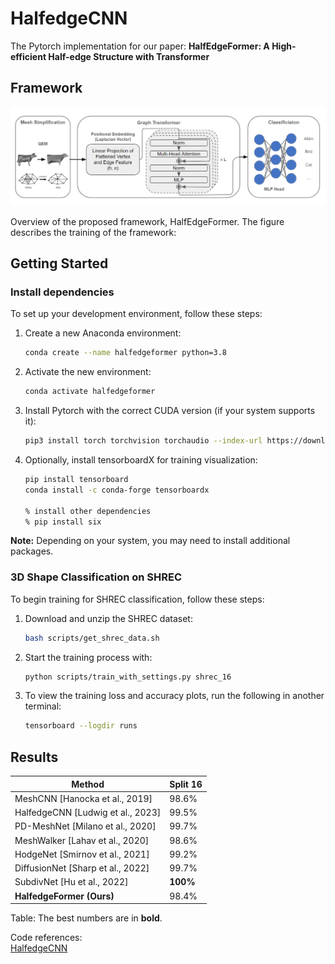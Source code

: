 # HalfedgeCNN

The Pytorch implementation for our paper: **HalfEdgeFormer: A High-efficient Half-edge Structure with Transformer**

## Framework

<p align="center">
  <img width="750" src="https://github.com/AlvinHan123/HalfedgeFormer/blob/main/framework.png"> 
</p>

Overview of the proposed framework, HalfEdgeFormer. The figure describes the training of the framework: 

## Getting Started

### Install dependencies
To set up your development environment, follow these steps:

1. Create a new Anaconda environment:
    ```bash
    conda create --name halfedgeformer python=3.8
    ```
2. Activate the new environment:
    ```bash
    conda activate halfedgeformer    
    ```
3. Install Pytorch with the correct CUDA version (if your system supports it):
    ```bash
    pip3 install torch torchvision torchaudio --index-url https://download.pytorch.org/whl/cu118
    ```
4. Optionally, install tensorboardX for training visualization:
    ```bash
    pip install tensorboard
    conda install -c conda-forge tensorboardx

    % install other dependencies
    % pip install six 
    ```

**Note:** Depending on your system, you may need to install additional packages.

### 3D Shape Classification on SHREC

To begin training for SHREC classification, follow these steps:

1. Download and unzip the SHREC dataset:
    ```bash
    bash scripts/get_shrec_data.sh
    ```
2. Start the training process with:
    ```bash
    python scripts/train_with_settings.py shrec_16  
    ```
3. To view the training loss and accuracy plots, run the following in another terminal:
    ```bash
    tensorboard --logdir runs
    ```

## Results
| Method                           | Split 16  |
|----------------------------------|-----------|
| MeshCNN [Hanocka et al., 2019]   | 98.6%     |
| HalfedgeCNN [Ludwig et al., 2023]| 99.5%     |
| PD-MeshNet [Milano et al., 2020] | 99.7%     |
| MeshWalker [Lahav et al., 2020]  | 98.6%     |
| HodgeNet [Smirnov et al., 2021]  | 99.2%     |
| DiffusionNet [Sharp et al., 2022]| 99.7%     |
| SubdivNet [Hu et al., 2022]      | **100%**  |
| **HalfedgeFormer (Ours)**        | 98.4%     |

Table: The best numbers are in **bold**.

Code references: \
[HalfedgeCNN](https://graphics.cs.uos.de/)

